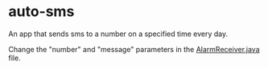 # auto-sms
An app that sends sms to a number on a specified time every day.

Change the "number" and "message" parameters in the [AlarmReceiver.java](https://github.com/recepinanc/auto-sms/blob/master/app/src/main/java/com/recepinanc/pills/AlarmReceiver.java) file.
